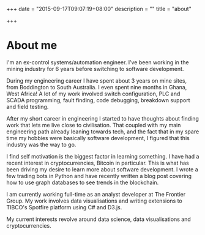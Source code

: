 +++
date = "2015-09-17T09:07:19+08:00"
description = ""
title = "about"

+++

# About me
I'm an ex-control systems/automation engineer. I’ve been working in the mining industry for 6 years before switching to software development.

During my engineering career I have spent about 3 years on mine sites, from Boddington to South Australia. I even spent nine months in Ghana, West Africa! A lot of my work involved switch configuration, PLC and SCADA programming, fault finding, code debugging, breakdown support and field testing.

After my short career in engineering I started to have thoughts about finding work that lets me live close to civilisation. That coupled with my main engineering path already leaning towards tech, and the fact that in my spare time my hobbies were basically software development, I figured that this industry was the way to go.

I find self motivation is the biggest factor in learning something. I have had a recent interest in cryptocurrencies, Bitcoin in particular. This is what has been driving my desire to learn more about software development. I wrote a few trading bots in Python and have recently written a blog post covering how to use graph databases to see trends in the blockchain.

I am currently working full-time as an analyst developer at The Frontier Group. My work involves data visualisations and writing extensions to TIBCO's Spotfire platform using C# and D3.js.

My current interests revolve around data science, data visualisations and cryptocurrencies.